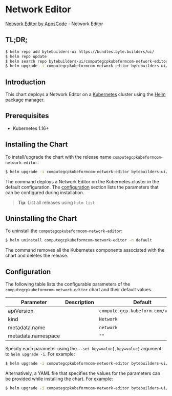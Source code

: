 # Network Editor

[Network Editor by AppsCode](https://byte.builders) - Network Editor

## TL;DR;

```bash
$ helm repo add bytebuilders-ui https://bundles.byte.builders/ui/
$ helm repo update
$ helm search repo bytebuilders-ui/computegcpkubeformcom-network-editor --version=v0.4.16
$ helm upgrade -i computegcpkubeformcom-network-editor bytebuilders-ui/computegcpkubeformcom-network-editor -n default --create-namespace --version=v0.4.16
```

## Introduction

This chart deploys a Network Editor on a [Kubernetes](http://kubernetes.io) cluster using the [Helm](https://helm.sh) package manager.

## Prerequisites

- Kubernetes 1.16+

## Installing the Chart

To install/upgrade the chart with the release name `computegcpkubeformcom-network-editor`:

```bash
$ helm upgrade -i computegcpkubeformcom-network-editor bytebuilders-ui/computegcpkubeformcom-network-editor -n default --create-namespace --version=v0.4.16
```

The command deploys a Network Editor on the Kubernetes cluster in the default configuration. The [configuration](#configuration) section lists the parameters that can be configured during installation.

> **Tip**: List all releases using `helm list`

## Uninstalling the Chart

To uninstall the `computegcpkubeformcom-network-editor`:

```bash
$ helm uninstall computegcpkubeformcom-network-editor -n default
```

The command removes all the Kubernetes components associated with the chart and deletes the release.

## Configuration

The following table lists the configurable parameters of the `computegcpkubeformcom-network-editor` chart and their default values.

|     Parameter      | Description |                    Default                     |
|--------------------|-------------|------------------------------------------------|
| apiVersion         |             | <code>compute.gcp.kubeform.com/v1alpha1</code> |
| kind               |             | <code>Network</code>                           |
| metadata.name      |             | <code>network</code>                           |
| metadata.namespace |             | <code>""</code>                                |


Specify each parameter using the `--set key=value[,key=value]` argument to `helm upgrade -i`. For example:

```bash
$ helm upgrade -i computegcpkubeformcom-network-editor bytebuilders-ui/computegcpkubeformcom-network-editor -n default --create-namespace --version=v0.4.16 --set apiVersion=compute.gcp.kubeform.com/v1alpha1
```

Alternatively, a YAML file that specifies the values for the parameters can be provided while
installing the chart. For example:

```bash
$ helm upgrade -i computegcpkubeformcom-network-editor bytebuilders-ui/computegcpkubeformcom-network-editor -n default --create-namespace --version=v0.4.16 --values values.yaml
```
